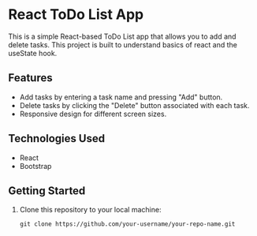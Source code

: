 # React ToDo List App

This is a simple React-based ToDo List app that allows you to add and delete tasks. This project is built to understand basics of react and the useState hook.

## Features

- Add tasks by entering a task name and pressing "Add" button.
- Delete tasks by clicking the "Delete" button associated with each task.
- Responsive design for different screen sizes.

## Technologies Used

- React
- Bootstrap

## Getting Started

1. Clone this repository to your local machine:

   ```shell
   git clone https://github.com/your-username/your-repo-name.git
